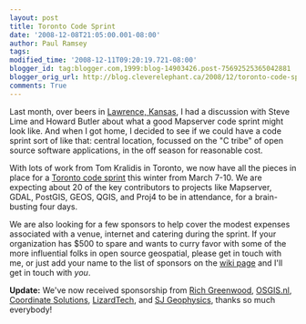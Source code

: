 ```yaml
---
layout: post
title: Toronto Code Sprint
date: '2008-12-08T21:05:00.001-08:00'
author: Paul Ramsey
tags: 
modified_time: '2008-12-11T09:20:19.721-08:00'
blogger_id: tag:blogger.com,1999:blog-14903426.post-75692525365042881
blogger_orig_url: http://blog.cleverelephant.ca/2008/12/toronto-code-sprint.html
comments: True
---
```


Last month, over beers in [Lawrence, Kansas](http://blog.cleverelephant.ca/2008/11/we-arent-in-kansas-anymore-toto.html), I had a discussion with Steve Lime and Howard Butler about what a good Mapserver code sprint might look like.  And when I got home, I decided to see if we could have a code sprint sort of like that: central location, focussed on the "C tribe" of open source software applications, in the off season for reasonable cost.

With lots of work from Tom Kralidis in Toronto, we now have all the pieces in place for a [Toronto code sprint](http://wiki.osgeo.org/wiki/Toronto_Code_Sprint_2009) this winter from March 7-10.  We are expecting about 20 of the key contributors to projects like Mapserver, GDAL, PostGIS, GEOS, QGIS, and Proj4 to be in attendance, for a brain-busting four days.

We are also looking for a few sponsors to help cover the modest expenses associated with a venue, internet and catering during the sprint. If your organization has $500 to spare and wants to curry favor with some of the more influential folks in open source geospatial, please get in touch with me, or just add your name to the list of sponsors on the [wiki page](http://wiki.osgeo.org/wiki/Toronto_Code_Sprint_2009) and I'll get in touch with *you*.

**Update:** We've now received sponsorship from [Rich Greenwood](http://www.greenwoodmap.com/), [OSGIS.nl](http://www.osgis.nl/index_en.htm), [Coordinate Solutions](http://www.coordinatesolutions.com), [LizardTech](http://www.lizardtech.com/), and [SJ Geophysics](http://www.sjgeophysics.com/), thanks so much everybody!

